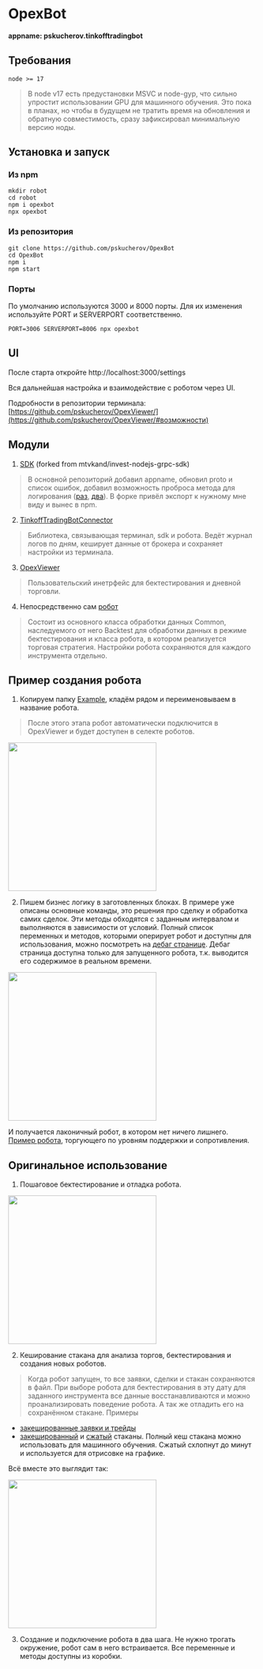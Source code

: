 # OpexBot

**appname: pskucherov.tinkofftradingbot**

## Требования
```
node >= 17
```

> В node v17 есть предустановки MSVC и node-gyp, что сильно упростит использовании GPU для машинного обучения.
> Это пока в планах, но чтобы в будущем не тратить время на обновления и обратную совместимость, сразу зафиксировал минимальную версию ноды.

## Установка и запуск

### Из npm
```
mkdir robot
cd robot
npm i opexbot
npx opexbot
```

### Из репозитория
```
git clone https://github.com/pskucherov/OpexBot
cd OpexBot
npm i
npm start
```

### Порты
По умолчанию используются 3000 и 8000 порты. Для их изменения используйте PORT и SERVERPORT соответственно.
```
PORT=3006 SERVERPORT=8006 npx opexbot
```

## UI
После старта откройте http://localhost:3000/settings

Вся дальнейшая настройка и взаимодействие с роботом через UI.

Подробности в репозитории терминала: [https://github.com/pskucherov/OpexViewer/](https://github.com/pskucherov/OpexViewer/#возможности)

## Модули
1. [SDK](https://www.npmjs.com/package/tinkoff-sdk-grpc-js) (forked from mtvkand/invest-nodejs-grpc-sdk)
> В основной репозиторий добавил appname, обновил proto и список ошибок, добавил возможность проброса метода для логирования ([раз](https://github.com/mtvkand/invest-nodejs-grpc-sdk/pull/3/commits), [два](https://github.com/mtvkand/invest-nodejs-grpc-sdk/pull/7/commits)). В форке привёл экспорт к нужному мне виду и вынес в npm.

2. [TinkoffTradingBotConnector](https://www.npmjs.com/package/tinkofftradingbotconnector)
> Библиотека, связывающая терминал, sdk и робота. Ведёт журнал логов по дням, кеширует данные от брокера и сохраняет настройки из терминала.

3. [OpexViewer](https://www.npmjs.com/package/opexviewer)
> Пользовательский инетрфейс для бектестирования и дневной торговли.

4. Непосредственно сам [робот](https://www.npmjs.com/package/opexbot)
> Состоит из основного класса обработки данных Common, наследуемого от него Backtest для обработки данных в режиме бектестирования и класса робота, в котором реализуется торговая стратегия. Настройки робота сохраняются для каждого инструмента отдельно.

## Пример создания робота
1. Копируем папку [Example](src/Example), кладём рядом и переименовываем в название робота.
> После этого этапа робот автоматически подключится в OpexViewer и будет доступен в селекте роботов.

<img src="https://user-images.githubusercontent.com/3197868/169850915-cf7e65d3-b120-408b-96d3-86eb52d21a37.png" height="300">

2. Пишем бизнес логику в заготовленных блоках. В примере уже описаны основные команды, это решения про сделку и обработка самих сделок.
Эти методы обходятся с заданным интервалом и выполняются в зависимости от условий. Полный список переменных и методов, которыми оперирует робот и доступны для использования, можно посмотреть на [дебаг странице](http://localhost:8000/robots/debug). Дебаг страница доступна только для запущенного робота, т.к. выводится его содержимое в реальном времени.
                                                                                                                        
<img src="https://user-images.githubusercontent.com/3197868/169852077-ae5ad9df-66e7-47c7-82bd-e2cf043c2c07.png" height="300" >

И получается лаконичный робот, в котором нет ничего лишнего. [Пример робота](https://github.com/pskucherov/OpexBot/blob/main/src/SupportResistance/index.js), торгующего по уровням поддержки и сопротивления.

## Оригинальное использование

1. Пошаговое бектестирование и отладка робота.
<img src="https://user-images.githubusercontent.com/3197868/169777663-3f4f1c24-ba0f-4377-82d9-fc6fc5143505.png" height="300">

2. Кеширование стакана для анализа торгов, бектестирования и создания новых роботов.
> Когда робот запущен, то все заявки, сделки и стакан сохраняются в файл. При выборе робота для бектестирования в эту дату для заданного инструмента все данные восстанавливаются и можно проанализировать поведение робота. А так же отладить его на сохранённом стакане.
Примеры
* [закешированные заявки и трейды](https://github.com/pskucherov/OpexBot/blob/3805bbb08fe4ff4e7a28ec0ad4924937c2931459/orders/RandomExample/2125297396/BBG004730N88/18.05.2022.json) 
* [закешированный](https://github.com/pskucherov/TinkoffTradingBotConnector/blob/abfbf643a8a5341e892d01095b7fffcce3e07afb/data/cachedorderbooks/BBG004730N88/18.05.2022.json) и [сжатый](https://github.com/pskucherov/TinkoffTradingBotConnector/blob/abfbf643a8a5341e892d01095b7fffcce3e07afb/data/cachedorderbooks/BBG004730N88/18.05.2022compressed.json) стаканы. Полный кеш стакана можно использовать для машинного обучения. Сжатый схлопнут до минут и используется для отрисовке на графике.

Всё вместе это выглядит так:

<img src="https://user-images.githubusercontent.com/3197868/169780431-d669cdbb-958c-46f7-9688-024706eae13d.png" height="300">

3. Создание и подключение робота в два шага. Не нужно трогать окружение, робот сам в него встраивается. Все переменные и методы доступны из коробки.
